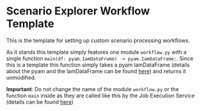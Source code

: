 # Scenario Explorer Workflow Template
This is the template for setting up custom scenario processing workflows.

As it stands this template simply features one module `workflow.py` with a single function `main(df: pyam.IamDataFrame) -> pyam.IamDataFrame:`. Since this is a template this function simply takes a pyam IamDataFrame (details about the pyam and the IamDataFrame can be found [here](https://pyam-iamc.readthedocs.io/en/latest/data.html)) and returns it unmodified.

**Important**: Do not change the name of the module `workflow.py` or the function `main` inside as they are called like this by the Job Execution Service (details can be found [here](https://github.com/iiasa/ece/wiki/Setup-a-new-Scenario-Explorer-Instance#job-execution-service))
